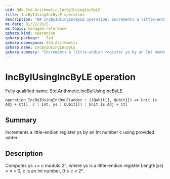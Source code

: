 ```yaml
---
uid: Qdk.Std.Arithmetic.IncByIUsingIncByLE
title: IncByIUsingIncByLE operation
description: "Q# IncByIUsingIncByLE operation: Increments a little-endian register ys by an Int number c using provided adder."
ms.date: 01/22/2025
ms.topic: managed-reference
qsharp.kind: operation
qsharp.package: __Std__
qsharp.namespace: Std.Arithmetic
qsharp.name: IncByIUsingIncByLE
qsharp.summary: "Increments a little-endian register ys by an Int number c using provided adder."
---
```


# IncByIUsingIncByLE operation

Fully qualified name: Std.Arithmetic.IncByIUsingIncByLE

```qsharp
operation IncByIUsingIncByLE(adder : ((Qubit[], Qubit[]) => Unit is Adj + Ctl), c : Int, ys : Qubit[]) : Unit is Adj + Ctl
```

## Summary
Increments a little-endian register ys by an Int number c
using provided adder.

## Description
Computes ys += c modulo 2ⁿ, where ys is a little-endian register
Length(ys) = n > 0, c is an Int number, 0 ≤ c < 2ⁿ.

